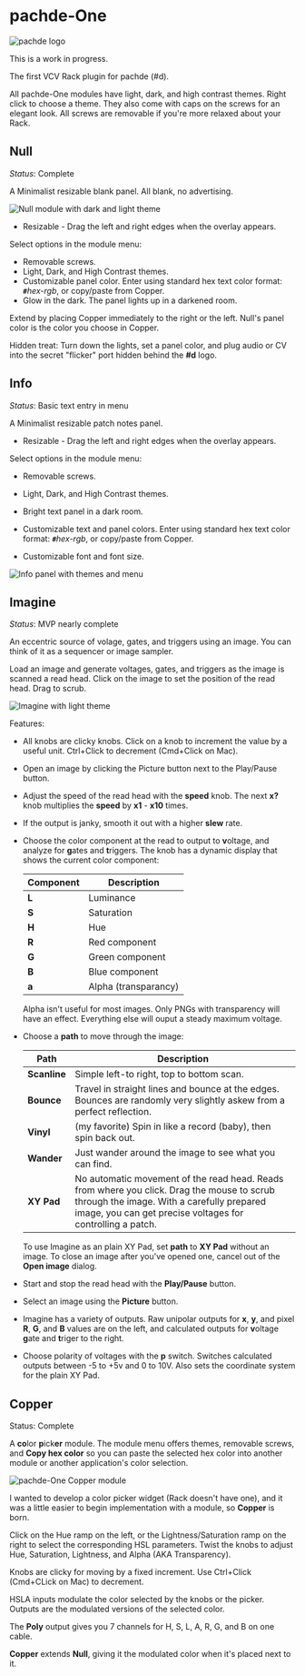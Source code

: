 # pachde-One

![pachde logo](docs/Logo.svg)

This is a work in progress.

The first VCV Rack plugin for pachde (#d).

All pachde-One modules have light, dark, and high contrast themes. Right click to choose a theme.
They also come with caps on the screws for an elegant look.
All screws are removable if you're more relaxed about your Rack.

## Null

_Status_: Complete

A Minimalist resizable blank panel. All blank, no advertising.

![Null module with dark and light theme](docs/Null.png)

- Resizable - Drag the left and right edges when the overlay appears.

Select options in the module menu:

- Removable screws.
- Light, Dark, and High Contrast themes.
- Customizable panel color. Enter using standard hex text color format: **`#`**_hex-rgb_, or copy/paste from Copper.
- Glow in the dark. The panel lights up in a darkened room.

Extend by placing Copper immediately to the right or the left.
Null's panel color is the color you choose in Copper.

Hidden treat: Turn down the lights, set a panel color, and plug audio or CV into the secret "flicker" port hidden behind the **#d** logo.

## Info

_Status_: Basic text entry in menu

A Minimalist resizable patch notes panel.

- Resizable - Drag the left and right edges when the overlay appears.

Select options in the module menu:

- Removable screws.

- Light, Dark, and High Contrast themes.

- Bright text panel in a dark room.

- Customizable text and panel colors.
Enter using standard hex text color format: **`#`**_hex-rgb_, or copy/paste from Copper.

- Customizable font and font size.

![Info panel with themes and menu](docs/Info.png)

## Imagine

_Status_: MVP nearly complete

An eccentric source of volage, gates, and triggers using an image.
You can think of it as a sequencer or image sampler.

Load an image and generate voltages, gates, and triggers as the image is scanned a read head.
Click on the image to set the position of the read head.
Drag to scrub.

![Imagine with light theme](docs/imagine.png)

Features:

- All knobs are clicky knobs.
Click on a knob to increment the value by a useful unit.
Ctrl+Click to decrement (Cmd+Click on Mac).

- Open an image by clicking the Picture button next to the Play/Pause button.

- Adjust the speed of the read head with the **speed** knob.
The next **x?** knob multiplies the **speed** by **x1** - **x10** times.

- If the output is janky, smooth it out with a higher **slew** rate.

- Choose the color component at the read to output to **v**oltage, and analyze for **g**ates and **t**riggers.
  The knob has a dynamic display that shows the current color component:

  | Component | Description |
  | -- | -- |
  | **L** | Luminance |
  | **S** | Saturation |
  | **H** | Hue |
  | **R** | Red component |
  | **G** | Green component |
  | **B** | Blue component |
  | **a** | Alpha (transparancy) |

  Alpha isn't useful for most images.
  Only PNGs with transparency will have an effect.
  Everything else will ouput a steady maximum voltage.

- Choose a **path** to move through the image:

  | Path | Description |
  | -- | -- |
  | **Scanline** | Simple left-to right, top to bottom scan. |
  | **Bounce**   | Travel in straight lines and bounce at the edges. Bounces are randomly very slightly askew from a perfect reflection. |
  | **Vinyl**    | (my favorite) Spin in like a record (baby), then spin back out. |
  | **Wander**   | Just wander around the image to see what you can find. |
  | **XY Pad**   | No automatic movement of the read head. Reads from where you click. Drag the mouse to scrub through the image. With a carefully prepared image, you can get precise voltages for controlling a patch. |

  To use Imagine as an plain XY Pad, set **path** to **XY Pad** without an image.
  To close an image after you've opened one, cancel out of the **Open image** dialog.

- Start and stop the read head with the **Play/Pause** button.

- Select an image using the **Picture** button.

- Imagine has a variety of outputs.
Raw unipolar outputs for **x**, **y**, and pixel **R**, **G**, and **B** values are on the left,
and calculated outputs for **v**oltage **g**ate and **t**riger to the right.

- Choose polarity of voltages with the **p** switch.
Switches calculated outputs between -5 to +5v and 0 to 10V.
Also sets the coordinate system for the plain XY Pad.

## Copper

Status: Complete

A **co**lor **p**ick**er** module. The module menu offers themes, removable screws, and **Copy hex color** so you can paste the selected hex color into another module or another application's color selection.

![pachde-One Copper module](docs/Copper.png)

I wanted to develop a color picker widget (Rack doesn't have one),
and it was a little easier to begin implementation with a module,
so **Copper** is born.

Click on the Hue ramp on the left, or the Lightness/Saturation ramp on the right to select the corresponding HSL parameters. Twist the knobs to adjust Hue, Saturation, Lightness, and Alpha (AKA Transparency).

Knobs are clicky for moving by a fixed increment. Use Ctrl+Click (Cmd+CLick on Mac) to decrement.

HSLA inputs modulate the color selected by the knobs or the picker.
Outputs are the modulated versions of the selected color.

The **Poly** output gives you 7 channels for H, S, L, A, R, G, and B on one cable.

**Copper** extends **Null**, giving it the modulated color when it's placed next to it.

